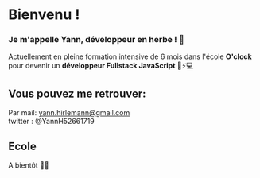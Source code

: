 # Bienvenu !  

### Je m'appelle Yann, développeur en herbe ! 🌱

Actuellement en pleine formation intensive de 6 mois dans l'école **O'clock** pour devenir un **développeur Fullstack JavaScript** 🧐⚡💻  
  
## Vous pouvez me retrouver:
Par mail: yann.hirlemann@gmail.com  
twitter : @YannH52661719  

## Ecole

A bientôt 👋😀





